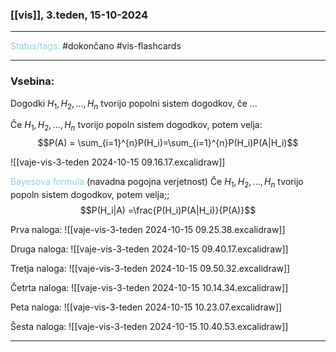### [[vis]], 3.teden, 15-10-2024
---

<font color="#92cddc">Status/tags:</font> #dokončano #vis-flashcards 

---

### Vsebina:

Dogodki $H_1, H_2, ..., H_n$ tvorijo popolni sistem dogodkov, če ...

Če $H_1, H_2,..., H_n$ tvorijo popoln sistem dogodkov, potem velja:$$P(A) = \sum_{i=1}^{n}P(H_i)=\sum_{i=1}^{n}P(H_i)P(A|H_i)$$


![[vaje-vis-3-teden 2024-10-15 09.16.17.excalidraw]]


<font color="#92cddc">Bayesova formula</font> (navadna pogojna verjetnost) Če $H_1, H_2,..., H_n$ tvorijo popoln sistem dogodkov, potem velja;; $$P(H_i|A) =\frac{P(H_i)P(A|H_i)}{P(A)}$$
<!--SR:!2024-10-25,4,230-->
Prva naloga:
![[vaje-vis-3-teden 2024-10-15 09.25.38.excalidraw]]

Druga naloga:
![[vaje-vis-3-teden 2024-10-15 09.40.17.excalidraw]]

Tretja naloga:
![[vaje-vis-3-teden 2024-10-15 09.50.32.excalidraw]]


Četrta naloga:
![[vaje-vis-3-teden 2024-10-15 10.14.34.excalidraw]]

Peta naloga:
![[vaje-vis-3-teden 2024-10-15 10.23.07.excalidraw]]

Šesta naloga:
![[vaje-vis-3-teden 2024-10-15 10.40.53.excalidraw]]


---
